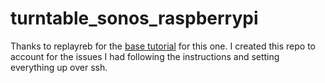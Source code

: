# turntable_sonos_raspberrypi
Thanks to replayreb for the [base tutorial](https://www.instructables.com/Add-Aux-to-Sonos-Using-Raspberry-Pi/) for this one. I created this repo to account for the issues I had following the instructions and setting everything up over ssh. 
